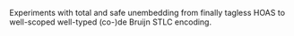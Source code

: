 Experiments with total and safe unembedding from finally tagless HOAS to
well-scoped well-typed (co-)de Bruijn STLC encoding.

